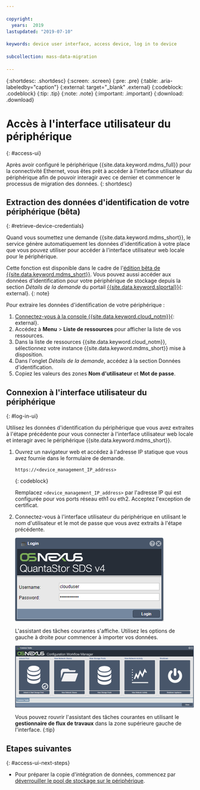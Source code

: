```yaml
---

copyright:
  years:  2019
lastupdated: "2019-07-10"

keywords: device user interface, access device, log in to device

subcollection: mass-data-migration

---
```


{:shortdesc: .shortdesc}
{:screen: .screen}
{:pre: .pre}
{:table: .aria-labeledby="caption"}
{:external: target="_blank" .external}
{:codeblock: .codeblock}
{:tip: .tip}
{:note: .note}
{:important: .important}
{:download: .download}

# Accès à l'interface utilisateur du périphérique
{: #access-ui}

Après avoir configuré le périphérique {{site.data.keyword.mdms_full}} pour la connectivité Ethernet, vous êtes prêt à accéder à l'interface utilisateur du périphérique afin de pouvoir interagir avec ce dernier et commencer le processus de migration des données.
{: shortdesc}

## Extraction des données d'identification de votre périphérique (bêta)
{: #retrieve-device-credentials}

Quand vous soumettez une demande {{site.data.keyword.mdms_short}}, le service génère automatiquement les données d'identification à votre place que vous pouvez utiliser pour accéder à l'interface utilisateur web locale pour le périphérique. 

Cette fonction est disponible dans le cadre de l'[édition bêta de {{site.data.keyword.mdms_short}}](/docs/infrastructure/mass-data-migration?topic=mass-data-migration-beta). Vous pouvez aussi accéder aux données d'identification pour votre périphérique de stockage depuis la section _Détails de la demande_ du portail [{{site.data.keyword.slportal}}](https://control.softlayer.com/storage/mdms){: external}.
{: note}

Pour extraire les données d'identification de votre périphérique :

1. [Connectez-vous à la console {{site.data.keyword.cloud_notm}}](https://{DomainName}/){: external}.
2. Accédez à **Menu** &gt; **Liste de ressources** pour afficher la liste de vos ressources.
3. Dans la liste de ressources {{site.data.keyword.cloud_notm}}, sélectionnez votre instance {{site.data.keyword.mdms_short}} mise à disposition.
4. Dans l'onglet _Détails de la demande_, accédez à la section Données d'identification.
5. Copiez les valeurs des zones **Nom d'utilisateur** et **Mot de passe**.

## Connexion à l'interface utilisateur du périphérique
{: #log-in-ui}

Utilisez les données d'identification du périphérique que vous avez extraites à l'étape précédente pour vous connecter à l'interface utilisateur web locale et interagir avec le périphérique {{site.data.keyword.mdms_short}}.

1. Ouvrez un navigateur web et accédez à l'adresse IP statique que vous avez fournie dans le formulaire de demande.

   ```
   https://<device_management_IP_address>
   ```
   {: codeblock}

   Remplacez `<device_management_IP_address>` par l'adresse IP qui est configurée pour vos ports réseau eth1 ou eth2. Acceptez l'exception de certificat.

2. Connectez-vous à l'interface utilisateur du périphérique en utilisant le nom d'utilisateur et le mot de passe que vous avez extraits à l'étape précédente. 

   ![Page de connexion](images/login.png)
   
   L'assistant des tâches courantes s'affiche. Utilisez les options de gauche à droite pour commencer à importer vos données.

   ![Icônes de flux de travaux](images/workflow.png)

   Vous pouvez rouvrir l'assistant des tâches courantes en utilisant le **gestionnaire de flux de travaux** dans la zone supérieure gauche de l'interface.
   {:tip}

## Etapes suivantes
{: #access-ui-next-steps}

- Pour préparer la copie d'intégration de données, commencez par [déverrouiller le pool de stockage sur le périphérique](/docs/infrastructure/mass-data-migration?topic=mass-data-migration-unlock-storage-pool).
